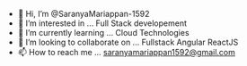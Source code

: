 - 👋 Hi, I’m @SaranyaMariappan-1592
- 👀 I’m interested in ... Full Stack developement 
- 🌱 I’m currently learning ... Cloud Technologies
- 💞️ I’m looking to collaborate on ... Fullstack Angular ReactJS
- 📫 How to reach me ... saranyamariappan1592@gmail.com

<!---
SaranyaMariappan-1592/SaranyaMariappan-1592 is a ✨ special ✨ repository because its `README.md` (this file) appears on your GitHub profile.
You can click the Preview link to take a look at your changes.
--->
